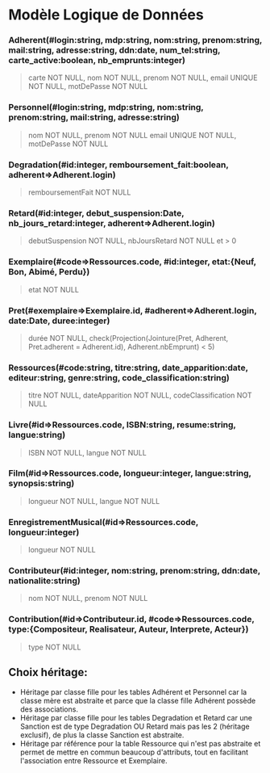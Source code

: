 # Modèle Logique de Données

### Adherent(#login:string, mdp:string, nom:string, prenom:string, mail:string, adresse:string, ddn:date, num_tel:string, carte_active:boolean, nb_emprunts:integer)
> carte NOT NULL, nom NOT NULL, prenom NOT NULL, email UNIQUE NOT NULL, motDePasse NOT NULL

### Personnel(#login:string, mdp:string, nom:string, prenom:string, mail:string, adresse:string)
> nom NOT NULL, prenom NOT NULL email UNIQUE NOT NULL, motDePasse NOT NULL

### Degradation(#id:integer, remboursement_fait:boolean, adherent=>Adherent.login)
> remboursementFait NOT NULL

### Retard(#id:integer, debut_suspension:Date, nb_jours_retard:integer, adherent=>Adherent.login)
> debutSuspension NOT NULL, nbJoursRetard NOT NULL et > 0

### Exemplaire(#code=>Ressources.code, #id:integer, etat:{Neuf, Bon, Abimé, Perdu})
> etat NOT NULL

### Pret(#exemplaire=>Exemplaire.id, #adherent=>Adherent.login, date:Date, duree:integer)
> durée NOT NULL, check(Projection(Jointure(Pret, Adherent, Pret.adherent = Adherent.id), Adherent.nbEmprunt) < 5)

### Ressources(#code:string, titre:string, date_apparition:date, editeur:string, genre:string, code_classification:string)
> titre NOT NULL, dateApparition NOT NULL, codeClassification NOT NULL

### Livre(#id=>Ressources.code, ISBN:string, resume:string, langue:string)
> ISBN NOT NULL, langue NOT NULL

### Film(#id=>Ressources.code, longueur:integer, langue:string, synopsis:string)
> longueur NOT NULL, langue NOT NULL

### EnregistrementMusical(#id=>Ressources.code, longueur:integer)
> longueur NOT NULL

### Contributeur(#id:integer, nom:string, prenom:string, ddn:date, nationalite:string)
> nom NOT NULL, prenom NOT NULL

### Contribution(#id=>Contributeur.id, #code=>Ressources.code, type:{Compositeur, Realisateur, Auteur, Interprete, Acteur})
> type NOT NULL

## Choix héritage:
- Héritage par classe fille pour les tables Adhérent et Personnel car la classe mère est abstraite et parce que la classe fille Adhérent possède des associations.
- Héritage par classe fille pour les tables Degradation et Retard car une Sanction est de type Degradation OU Retard mais pas les 2 (héritage exclusif), de plus la classe Sanction est abstraite.
- Héritage par référence pour la table Ressource qui n'est pas abstraite et permet de mettre en commun beaucoup d'attributs, tout en facilitant l'association entre Ressource et Exemplaire.

